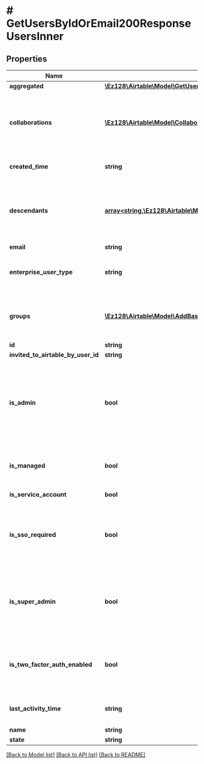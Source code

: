 # # GetUsersByIdOrEmail200ResponseUsersInner

## Properties

Name | Type | Description | Notes
------------ | ------------- | ------------- | -------------
**aggregated** | [**\Ez128\Airtable\Model\GetUsersByIdOrEmail200ResponseUsersInnerAggregated**](GetUsersByIdOrEmail200ResponseUsersInnerAggregated.md) |  | [optional]
**collaborations** | [**\Ez128\Airtable\Model\Collaborations**](Collaborations.md) | The user&#39;s direct collaborations on workspaces, bases and interfaces associated with this enterprise account. Excludes collaborations from groups. | [optional]
**created_time** | **string** | When user was created.  This field is only returned when user is internal. | [optional]
**descendants** | [**array<string,\Ez128\Airtable\Model\GetUsersByIdOrEmail200ResponseUsersInnerDescendantsValue>**](GetUsersByIdOrEmail200ResponseUsersInnerDescendantsValue.md) | The user&#39;s values per descendant enterprise account. Only returned when the user is on a claimed domain and the enterprise account has the Enterprise Hub feature enabled. | [optional]
**email** | **string** |  |
**enterprise_user_type** | **string** | The type of user. Only returned if the enterprise has group mappings active and only if user is internal. | [optional]
**groups** | [**\Ez128\Airtable\Model\AddBaseCollaboratorRequestCollaboratorsInnerAnyOf1Group[]**](AddBaseCollaboratorRequestCollaboratorsInnerAnyOf1Group.md) | This field specifies the groups associated with this enterprise account that the user belongs to. This field is only returned when the user is internal. | [optional]
**id** | **string** | A user ID |
**invited_to_airtable_by_user_id** | **string** | A user ID | [optional]
**is_admin** | **bool** | Whether the user has directly assigned admin rights over this enterprise account. Only returned when the user is on a claimed domain. Note: if a user is a super admin but is not directly assigned admin rights over this enterprise account, this field is &#x60;false&#x60;. | [optional]
**is_managed** | **bool** | Whether the user is managed by this enterprise account. Only returned when the user is on a claimed domain. | [optional]
**is_service_account** | **bool** | Whether the user is a [service account](https://support.airtable.com/docs/en/service-accounts-overview). |
**is_sso_required** | **bool** | Whether the user is required to authenticate through their administrating enterprise&#39;s identity provider to login. False if user is not on an enterprise. |
**is_super_admin** | **bool** | Whether the user has super admin rights over this enterprise account. Only returned when the user is on a claimed domain and the enterprise account has the Enterprise Hub feature enabled. | [optional]
**is_two_factor_auth_enabled** | **bool** | Whether the user configured a second authentication method when logging in to Airtable through username/password auth. |
**last_activity_time** | **string** | A date timestamp in the ISO format, eg:\&quot;2018-01-01T00:00:00.000Z\&quot; |
**name** | **string** |  |
**state** | **string** | [provisioned](/api/org-management-glossary#provisioned-user) | [deactivated](/api/org-management-glossary#deactivated-user) |

[[Back to Model list]](../../README.md#models) [[Back to API list]](../../README.md#endpoints) [[Back to README]](../../README.md)
